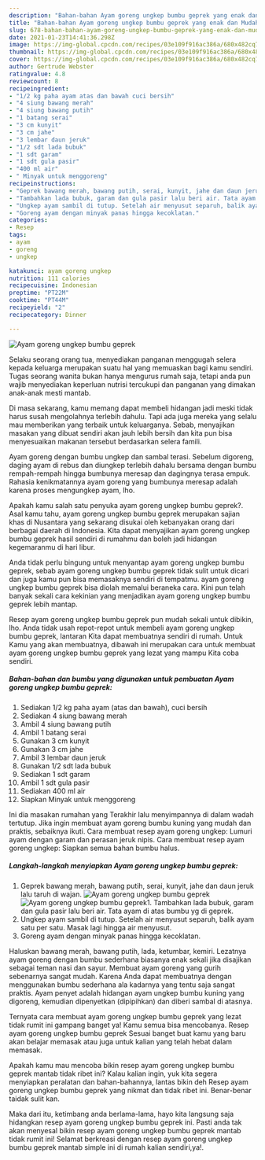```yaml
---
description: "Bahan-bahan Ayam goreng ungkep bumbu geprek yang enak dan Mudah Dibuat"
title: "Bahan-bahan Ayam goreng ungkep bumbu geprek yang enak dan Mudah Dibuat"
slug: 678-bahan-bahan-ayam-goreng-ungkep-bumbu-geprek-yang-enak-dan-mudah-dibuat
date: 2021-01-23T14:41:36.298Z
image: https://img-global.cpcdn.com/recipes/03e109f916ac386a/680x482cq70/ayam-goreng-ungkep-bumbu-geprek-foto-resep-utama.jpg
thumbnail: https://img-global.cpcdn.com/recipes/03e109f916ac386a/680x482cq70/ayam-goreng-ungkep-bumbu-geprek-foto-resep-utama.jpg
cover: https://img-global.cpcdn.com/recipes/03e109f916ac386a/680x482cq70/ayam-goreng-ungkep-bumbu-geprek-foto-resep-utama.jpg
author: Gertrude Webster
ratingvalue: 4.8
reviewcount: 8
recipeingredient:
- "1/2 kg paha ayam atas dan bawah cuci bersih"
- "4 siung bawang merah"
- "4 siung bawang putih"
- "1 batang serai"
- "3 cm kunyit"
- "3 cm jahe"
- "3 lembar daun jeruk"
- "1/2 sdt lada bubuk"
- "1 sdt garam"
- "1 sdt gula pasir"
- "400 ml air"
- " Minyak untuk menggoreng"
recipeinstructions:
- "Geprek bawang merah, bawang putih, serai, kunyit, jahe dan daun jeruk lalu taruh di wajan."
- "Tambahkan lada bubuk, garam dan gula pasir lalu beri air. Tata ayam di atas bumbu yg di geprek."
- "Ungkep ayam sambil di tutup. Setelah air menyusut separuh, balik ayam satu per satu. Masak lagi hingga air menyusut."
- "Goreng ayam dengan minyak panas hingga kecoklatan."
categories:
- Resep
tags:
- ayam
- goreng
- ungkep

katakunci: ayam goreng ungkep 
nutrition: 111 calories
recipecuisine: Indonesian
preptime: "PT22M"
cooktime: "PT44M"
recipeyield: "2"
recipecategory: Dinner

---
```



![Ayam goreng ungkep bumbu geprek](https://img-global.cpcdn.com/recipes/03e109f916ac386a/680x482cq70/ayam-goreng-ungkep-bumbu-geprek-foto-resep-utama.jpg)

Selaku seorang orang tua, menyediakan panganan menggugah selera kepada keluarga merupakan suatu hal yang memuaskan bagi kamu sendiri. Tugas seorang  wanita bukan hanya mengurus rumah saja, tetapi anda pun wajib menyediakan keperluan nutrisi tercukupi dan panganan yang dimakan anak-anak mesti mantab.

Di masa  sekarang, kamu memang dapat membeli hidangan jadi meski tidak harus susah mengolahnya terlebih dahulu. Tapi ada juga mereka yang selalu mau memberikan yang terbaik untuk keluarganya. Sebab, menyajikan masakan yang dibuat sendiri akan jauh lebih bersih dan kita pun bisa menyesuaikan makanan tersebut berdasarkan selera famili. 

Ayam goreng dengan bumbu ungkep dan sambal terasi. Sebelum digoreng, daging ayam di rebus dan diungkep terlebih dahalu bersama dengan bumbu rempah-rempah hingga bumbunya meresap dan dagingnya terasa empuk. Rahasia kenikmatannya ayam goreng yang bumbunya meresap adalah karena proses mengungkep ayam, lho.

Apakah kamu salah satu penyuka ayam goreng ungkep bumbu geprek?. Asal kamu tahu, ayam goreng ungkep bumbu geprek merupakan sajian khas di Nusantara yang sekarang disukai oleh kebanyakan orang dari berbagai daerah di Indonesia. Kita dapat menyajikan ayam goreng ungkep bumbu geprek hasil sendiri di rumahmu dan boleh jadi hidangan kegemaranmu di hari libur.

Anda tidak perlu bingung untuk menyantap ayam goreng ungkep bumbu geprek, sebab ayam goreng ungkep bumbu geprek tidak sulit untuk dicari dan juga kamu pun bisa memasaknya sendiri di tempatmu. ayam goreng ungkep bumbu geprek bisa diolah memalui beraneka cara. Kini pun telah banyak sekali cara kekinian yang menjadikan ayam goreng ungkep bumbu geprek lebih mantap.

Resep ayam goreng ungkep bumbu geprek pun mudah sekali untuk dibikin, lho. Anda tidak usah repot-repot untuk membeli ayam goreng ungkep bumbu geprek, lantaran Kita dapat membuatnya sendiri di rumah. Untuk Kamu yang akan membuatnya, dibawah ini merupakan cara untuk membuat ayam goreng ungkep bumbu geprek yang lezat yang mampu Kita coba sendiri.

<!--inarticleads1-->

##### Bahan-bahan dan bumbu yang digunakan untuk pembuatan Ayam goreng ungkep bumbu geprek:

1. Sediakan 1/2 kg paha ayam (atas dan bawah), cuci bersih
1. Sediakan 4 siung bawang merah
1. Ambil 4 siung bawang putih
1. Ambil 1 batang serai
1. Gunakan 3 cm kunyit
1. Gunakan 3 cm jahe
1. Ambil 3 lembar daun jeruk
1. Gunakan 1/2 sdt lada bubuk
1. Sediakan 1 sdt garam
1. Ambil 1 sdt gula pasir
1. Sediakan 400 ml air
1. Siapkan  Minyak untuk menggoreng


Ini dia masakan rumahan yang Terakhir lalu menyimpannya di dalam wadah tertutup. Jika ingin membuat ayam goreng bumbu kuning yang mudah dan praktis, sebaiknya ikuti. Cara membuat resep ayam goreng ungkep: Lumuri ayam dengan garam dan perasan jeruk nipis. Cara membuat resep ayam goreng ungkep: Siapkan semua bahan bumbu halus. 

<!--inarticleads2-->

##### Langkah-langkah menyiapkan Ayam goreng ungkep bumbu geprek:

1. Geprek bawang merah, bawang putih, serai, kunyit, jahe dan daun jeruk lalu taruh di wajan.
<img src="https://img-global.cpcdn.com/steps/ea68533bcdf89c6b/160x128cq70/ayam-goreng-ungkep-bumbu-geprek-langkah-memasak-1-foto.jpg" alt="Ayam goreng ungkep bumbu geprek"><img src="https://img-global.cpcdn.com/steps/552725b7cffcf9e9/160x128cq70/ayam-goreng-ungkep-bumbu-geprek-langkah-memasak-1-foto.jpg" alt="Ayam goreng ungkep bumbu geprek">1. Tambahkan lada bubuk, garam dan gula pasir lalu beri air. Tata ayam di atas bumbu yg di geprek.
1. Ungkep ayam sambil di tutup. Setelah air menyusut separuh, balik ayam satu per satu. Masak lagi hingga air menyusut.
1. Goreng ayam dengan minyak panas hingga kecoklatan.


Haluskan bawang merah, bawang putih, lada, ketumbar, kemiri. Lezatnya ayam goreng dengan bumbu sederhana biasanya enak sekali jika disajikan sebagai teman nasi dan sayur. Membuat ayam goreng yang gurih sebenarnya sangat mudah. Karena Anda dapat membuatnya dengan menggunakan bumbu sederhana ala kadarnya yang tentu saja sangat praktis. Ayam penyet adalah hidangan ayam ungkep bumbu kuning yang digoreng, kemudian dipenyetkan (dipipihkan) dan diberi sambal di atasnya. 

Ternyata cara membuat ayam goreng ungkep bumbu geprek yang lezat tidak rumit ini gampang banget ya! Kamu semua bisa mencobanya. Resep ayam goreng ungkep bumbu geprek Sesuai banget buat kamu yang baru akan belajar memasak atau juga untuk kalian yang telah hebat dalam memasak.

Apakah kamu mau mencoba bikin resep ayam goreng ungkep bumbu geprek mantab tidak ribet ini? Kalau kalian ingin, yuk kita segera menyiapkan peralatan dan bahan-bahannya, lantas bikin deh Resep ayam goreng ungkep bumbu geprek yang nikmat dan tidak ribet ini. Benar-benar taidak sulit kan. 

Maka dari itu, ketimbang anda berlama-lama, hayo kita langsung saja hidangkan resep ayam goreng ungkep bumbu geprek ini. Pasti anda tak akan menyesal bikin resep ayam goreng ungkep bumbu geprek mantab tidak rumit ini! Selamat berkreasi dengan resep ayam goreng ungkep bumbu geprek mantab simple ini di rumah kalian sendiri,ya!.

